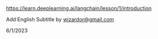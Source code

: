 https://learn.deeplearning.ai/langchain/lesson/1/introduction

Add English Subtitle by wizardor@gmail.com

6/1/2023
